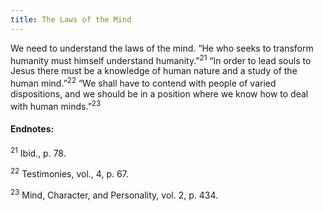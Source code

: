 ```yaml
---
title: The Laws of the Mind
---
```


We need to understand the laws of the mind. “He who seeks to transform humanity must himself understand humanity.”<sup>21</sup> “In order to lead souls to Jesus there must be a knowledge of human nature and a study of the human mind.”<sup>22</sup> “We shall have to contend with people of varied dispositions, and we should be in a position where we know how to deal with human minds.”<sup>23</sup>

#### Endnotes:

<sup>21</sup> Ibid., p. 78.

<sup>22</sup> Testimonies, vol., 4, p. 67.

<sup>23</sup> Mind, Character, and Personality, vol. 2, p. 434.